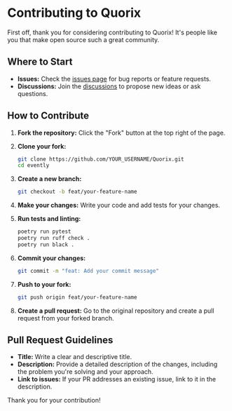 # Contributing to Quorix

First off, thank you for considering contributing to Quorix! It's people like you that make open source such a great community.

## Where to Start

- **Issues:** Check the [issues page](https://github.com/techySPHINX/Quorix/issues) for bug reports or feature requests.
- **Discussions:** Join the [discussions](https://github.com/techySPHINX/Quorix/discussions) to propose new ideas or ask questions.

## How to Contribute

1.  **Fork the repository:** Click the "Fork" button at the top right of the page.
2.  **Clone your fork:**

    ```bash
    git clone https://github.com/YOUR_USERNAME/Quorix.git
    cd evently
    ```

3.  **Create a new branch:**

    ```bash
    git checkout -b feat/your-feature-name
    ```

4.  **Make your changes:** Write your code and add tests for your changes.
5.  **Run tests and linting:**

    ```bash
    poetry run pytest
    poetry run ruff check .
    poetry run black .
    ```

6.  **Commit your changes:**

    ```bash
    git commit -m "feat: Add your commit message"
    ```

7.  **Push to your fork:**

    ```bash
    git push origin feat/your-feature-name
    ```

8.  **Create a pull request:** Go to the original repository and create a pull request from your forked branch.

## Pull Request Guidelines

- **Title:** Write a clear and descriptive title.
- **Description:** Provide a detailed description of the changes, including the problem you're solving and your approach.
- **Link to issues:** If your PR addresses an existing issue, link to it in the description.

Thank you for your contribution!
